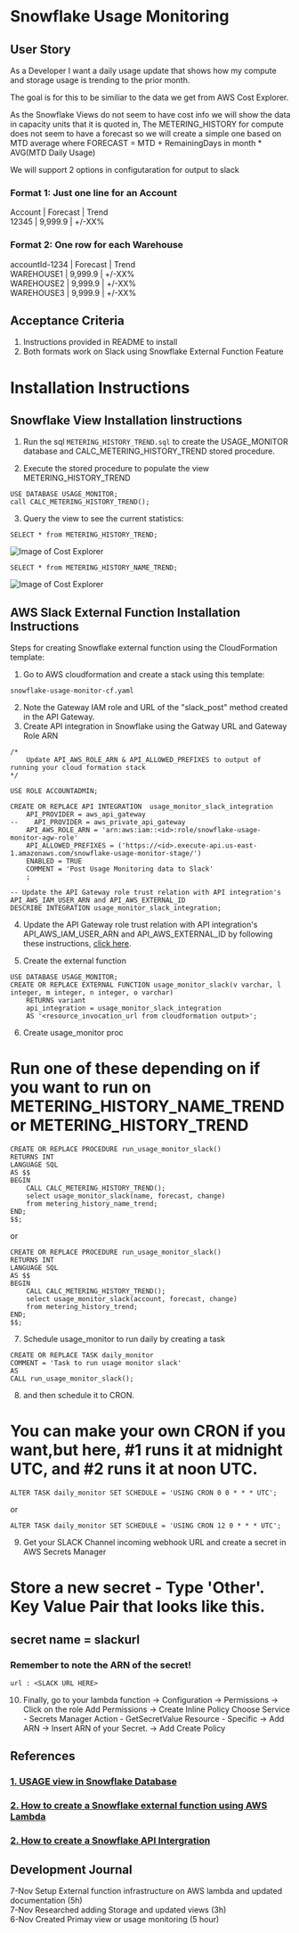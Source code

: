 # Snowflake Usage Monitoring
## User Story
As a Developer I want a daily usage update that shows how my compute and storage usage is trending to the prior month.

The goal is for this to be similiar to the data we get from AWS Cost Explorer.  

As the Snowflake Views do not seem to have cost info we will show the data in capacity units that it is quoted in,
The METERING_HISTORY for compute does not seem to have a forecast so we will create a simple one based on MTD average where 
	FORECAST = MTD + RemainingDays in month * AVG(MTD Daily Usage)

We will support 2 options in configutaration for output to slack

### Format 1: Just one line for an Account

Account | Forecast |  Trend<BR>
12345   | 9,999.9  |  +/-XX%

### Format 2: One row for each Warehouse
accountId-1234    | Forecast |  Trend<BR>
WAREHOUSE1     | 9,999.9  |  +/-XX%<BR>
WAREHOUSE2     | 9,999.9  |  +/-XX%<BR>
WAREHOUSE3     | 9,999.9  |  +/-XX%<BR>


## Acceptance Criteria
1. Instructions provided in README to install
2. Both formats work on Slack using Snowflake External Function Feature


# Installation Instructions

## Snowflake View Installation Iinstructions
1. Run the sql `METERING_HISTORY_TREND.sql` to create the USAGE_MONITOR database and CALC_METERING_HISTORY_TREND stored procedure.

2. Execute the stored procedure to populate the view METERING_HISTORY_TREND
```
USE DATABASE USAGE_MONITOR; 
call CALC_METERING_HISTORY_TREND();
```

3. Query the view to see the current statistics: 
```
SELECT * from METERING_HISTORY_TREND;
```
![Image of Cost Explorer](https://github.com/jimzucker/snowflake-usage-monitor/blob/main/images/METRIC_HISTORY_TREND.png)

```
SELECT * from METERING_HISTORY_NAME_TREND;
```
![Image of Cost Explorer](https://github.com/jimzucker/snowflake-usage-monitor/blob/main/images/METRIC_HISTORY_NAME_TREND.png)





## AWS Slack External Function Installation Instructions
Steps for creating Snowflake external function using the CloudFormation template:

1. Go to AWS cloudformation and create a stack using this template:
```
snowflake-usage-monitor-cf.yaml
```
2. Note the Gateway IAM role and URL of the "slack_post" method created in the API Gateway.
3. Create API integration in Snowflake using the Gatway URL and Gateway Role ARN

```
/*
    Update API_AWS_ROLE_ARN & API_ALLOWED_PREFIXES to output of running your cloud formation stack
*/

USE ROLE ACCOUNTADMIN;

CREATE OR REPLACE API INTEGRATION  usage_monitor_slack_integration
    API_PROVIDER = aws_api_gateway
--    API_PROVIDER = aws_private_api_gateway 
    API_AWS_ROLE_ARN = 'arn:aws:iam::<id>:role/snowflake-usage-monitor-agw-role'
    API_ALLOWED_PREFIXES = ('https://<id>.execute-api.us-east-1.amazonaws.com/snowflake-usage-monitor-stage/')
    ENABLED = TRUE
    COMMENT = 'Post Usage Monitoring data to Slack'
    ;

-- Update the API Gateway role trust relation with API integration's API_AWS_IAM_USER_ARN and API_AWS_EXTERNAL_ID
DESCRIBE INTEGRATION usage_monitor_slack_integration;
```

4. Update the API Gateway role trust relation with API integration's API_AWS_IAM_USER_ARN and API_AWS_EXTERNAL_ID by following these instructions, [click here](https://docs.snowflake.com/en/sql-reference/external-functions-creating-aws-common-api-integration-proxy-link.html).


5. Create the external function
```
USE DATABASE USAGE_MONITOR;
CREATE OR REPLACE EXTERNAL FUNCTION usage_monitor_slack(v varchar, l integer, m integer, n integer, o varchar)
    RETURNS variant
    api_integration = usage_monitor_slack_integration
    AS '<resource_invocation_url from cloudformation output>';
```


6. Create usage_monitor proc 

# Run one of these depending on if you want to run on METERING_HISTORY_NAME_TREND or METERING_HISTORY_TREND
```
CREATE OR REPLACE PROCEDURE run_usage_monitor_slack()
RETURNS INT
LANGUAGE SQL
AS $$
BEGIN
    CALL CALC_METERING_HISTORY_TREND();
    select usage_monitor_slack(name, forecast, change) 
    from metering_history_name_trend;
END;
$$;
```
or 
```
CREATE OR REPLACE PROCEDURE run_usage_monitor_slack()
RETURNS INT
LANGUAGE SQL
AS $$
BEGIN
    CALL CALC_METERING_HISTORY_TREND();
    select usage_monitor_slack(account, forecast, change) 
    from metering_history_trend;
END;
$$;
```

7. Schedule usage_monitor to run daily by creating a task
```
CREATE OR REPLACE TASK daily_monitor
COMMENT = 'Task to run usage monitor slack'
AS
CALL run_usage_monitor_slack();

```

8. and then schedule it to CRON. 
# You can make your own CRON if you want,but here,  #1 runs it at midnight UTC, and #2 runs it at noon UTC.
```
ALTER TASK daily_monitor SET SCHEDULE = 'USING CRON 0 0 * * * UTC';
```
or
```
ALTER TASK daily_monitor SET SCHEDULE = 'USING CRON 12 0 * * * UTC';
```

9. Get your SLACK Channel incoming webhook URL and create a secret in AWS Secrets Manager

# Store a new secret - Type 'Other'. Key Value Pair that looks like this. 
## secret name = slackurl
### Remember to note the ARN of the secret!
```
url : <SLACK URL HERE>
```

10. Finally, go to your lambda function -> Configuration -> Permissions -> Click on the role
    Add Permissions -> Create Inline Policy
    Choose Service - Secrets Manager
    Action - GetSecretValue
    Resource - Specific -> Add ARN -> Insert ARN of your Secret. -> Add
    Create Policy


## References

### [1. USAGE view in Snowflake Database](https://docs.snowflake.com/en/sql-reference/account-usage.html)

###	 [2. How to create a Snowflake external function using AWS Lambda](https://docs.snowflake.com/en/sql-reference/external-functions-creating-aws-template.html)

###	 [2. How to create a Snowflake API Intergration](https://docs.snowflake.com/en/sql-reference/sql/create-api-integration.html)



## Development Journal
7-Nov Setup External function infrastructure on AWS lambda and updated documentation (5h)<br>
7-Nov Researched adding Storage and updated views (3h)<br>
6-Nov Created Primay view or usage monitoring (5 hour)<br>